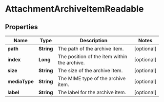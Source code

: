 # AttachmentArchiveItemReadable

## Properties
Name | Type | Description | Notes
------------ | ------------- | ------------- | -------------
**path** | **String** | The path of the archive item. |  [optional]
**index** | **Long** | The position of the item within the archive. |  [optional]
**size** | **String** | The size of the archive item. |  [optional]
**mediaType** | **String** | The MIME type of the archive item. |  [optional]
**label** | **String** | The label for the archive item. |  [optional]
